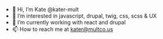 - 👋 Hi, I’m Kate @kater-mult
- 👀 I’m interested in javascript, drupal, twig, css, scss & UX
- 🌱 I’m currently working with react and drupal
- 📫 How to reach me at kater@multco.us

<!---
kater-mult/kater-mult is a ✨ special ✨ repository because its `README.md` (this file) appears on your GitHub profile.
You can click the Preview link to take a look at your changes.
--->
